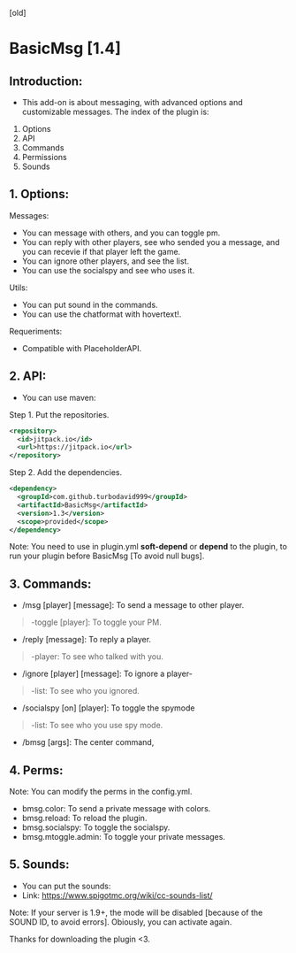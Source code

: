 [old] 

# BasicMsg [1.4]

## Introduction:

- This add-on is about messaging, with advanced options and customizable messages. The index of the plugin is:

1. Options
2. API
3. Commands
4. Permissions
5. Sounds

## 1. Options:

Messages:

- You can message with others, and you can toggle pm.
- You can reply with other players, see who sended you a message, and you can recevie if that player left the game.
- You can ignore other players, and see the list.
- You can use the socialspy and see who uses it.

Utils:
- You can put sound in the commands.
- You can use the chatformat with hovertext!.

Requeriments:
- Compatible with PlaceholderAPI.

## 2. API:
- You can use maven:

Step 1. Put the repositories.
```xml
<repository>
  <id>jitpack.io</id>
  <url>https://jitpack.io</url>
</repository>
 ```
Step 2. Add the dependencies.
```xml
<dependency>
  <groupId>com.github.turbodavid999</groupId>
  <artifactId>BasicMsg</artifactId>
  <version>1.3</version>
  <scope>provided</scope>
</dependency>
```
Note: You need to use in plugin.yml **soft-depend** or **depend** to the plugin, to run your plugin before BasicMsg [To avoid null bugs].

## 3. Commands:

- /msg [player] [message]: To send a message to other player.
> -toggle [player]: To toggle your PM.

- /reply [message]: To reply a player.
> -player: To see who talked with you.

- /ignore [player] [message]: To ignore a player-
> -list: To see who you ignored.

- /socialspy [on] [player]: To toggle the spymode
> -list: To see who you use spy mode.

- /bmsg [args]: The center command,

## 4. Perms:

Note: You can modify the perms in the config.yml.
- bmsg.color: To send a private message with colors.
- bmsg.reload: To reload the plugin.
- bmsg.socialspy: To toggle the socialspy.
- bmsg.mtoggle.admin: To toggle your private messages.

## 5. Sounds:
- You can put the sounds:
- Link: https://www.spigotmc.org/wiki/cc-sounds-list/

Note: If your server is 1.9+, the mode will be disabled [because of the SOUND ID, to avoid errors].
Obiously, you can activate again.

Thanks for downloading the plugin <3.

